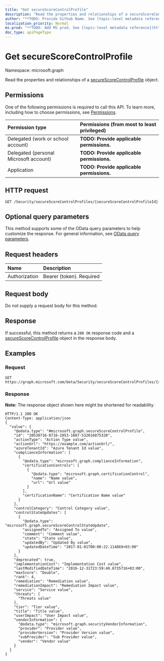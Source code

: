 ```yaml
---
title: "Get secureScoreControlProfile"
description: "Read the properties and relationships of a secureScoreControlProfile object."
author: "**TODO: Provide Github Name. See [topic-level metadata reference](https://msgo.azurewebsites.net/add/document/guidelines/metadata.html#topic-level-metadata)**"
localization_priority: Normal
ms.prod: "**TODO: Add MS prod. See [topic-level metadata reference](https://msgo.azurewebsites.net/add/document/guidelines/metadata.html#topic-level-metadata)**"
doc_type: apiPageType
---
```


# Get secureScoreControlProfile

Namespace: microsoft.graph

Read the properties and relationships of a [secureScoreControlProfile](../resources/securescorecontrolprofile.md) object.

## Permissions
One of the following permissions is required to call this API. To learn more, including how to choose permissions, see [Permissions](/concepts/permissions-reference.md).

|Permission type|Permissions (from most to least privileged)|
|:---|:---|
|Delegated (work or school account)|**TODO: Provide applicable permissions.**|
|Delegated (personal Microsoft account)|**TODO: Provide applicable permissions.**|
|Application|**TODO: Provide applicable permissions.**|

## HTTP request
<!-- {
  "blockType": "ignored"
}
-->
``` http
GET /Security/secureScoreControlProfiles/{secureScoreControlProfileId}
```

## Optional query parameters
This method supports some of the OData query parameters to help customize the response. For general information, see [OData query parameters](/graph/query-parameters).

## Request headers
|Name|Description|
|:---|:---|
|Authorization|Bearer {token}. Required|

## Request body
Do not supply a request body for this method.

## Response
If successful, this method returns a `200 OK` response code and a [secureScoreControlProfile](../resources/securescorecontrolprofile.md) object in the response body.

## Examples

### Request
<!-- {
  "blockType": "request",
  "name": "get_securescorecontrolprofile"
}
-->
``` http
GET https://graph.microsoft.com/beta/Security/secureScoreControlProfiles/{secureScoreControlProfileId}
```

### Response
**Note:** The response object shown here might be shortened for readability.
<!-- {
  "blockType": "response",
  "truncated": true,
  "@odata.type": "microsoft.graph.secureScoreControlProfile"
}
-->
``` http
HTTP/1.1 200 OK
Content-Type: application/json
{
  "value": {
    "@odata.type": "#microsoft.graph.secureScoreControlProfile",
    "id": "20538716-8716-2053-1687-532016875320",
    "actionType": "Action Type value",
    "actionUrl": "https://example.com/actionUrl/",
    "azureTenantId": "Azure Tenant Id value",
    "complianceInformation": [
      {
        "@odata.type": "microsoft.graph.complianceInformation",
        "certificationControls": [
          {
            "@odata.type": "microsoft.graph.certificationControl",
            "name": "Name value",
            "url": "Url value"
          }
        ],
        "certificationName": "Certification Name value"
      }
    ],
    "controlCategory": "Control Category value",
    "controlStateUpdates": [
      {
        "@odata.type": "microsoft.graph.secureScoreControlStateUpdate",
        "assignedTo": "Assigned To value",
        "comment": "Comment value",
        "state": "State value",
        "updatedBy": "Updated By value",
        "updatedDateTime": "2017-01-01T00:00:22.114869+03:00"
      }
    ],
    "deprecated": true,
    "implementationCost": "Implementation Cost value",
    "lastModifiedDateTime": "2016-12-31T23:59:40.8735716+03:00",
    "maxScore": "Double",
    "rank": 4,
    "remediation": "Remediation value",
    "remediationImpact": "Remediation Impact value",
    "service": "Service value",
    "threats": [
      "Threats value"
    ],
    "tier": "Tier value",
    "title": "Title value",
    "userImpact": "User Impact value",
    "vendorInformation": {
      "@odata.type": "microsoft.graph.securityVendorInformation",
      "provider": "Provider value",
      "providerVersion": "Provider Version value",
      "subProvider": "Sub Provider value",
      "vendor": "Vendor value"
    }
  }
}
```

